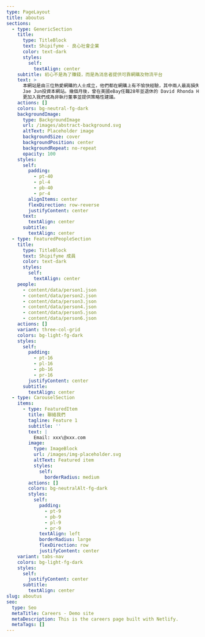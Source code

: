 ```yaml
---
type: PageLayout
title: aboutus
sections:
  - type: GenericSection
    title:
      type: TitleBlock
      text: Shipifyme - 良心社會企業
      color: text-dark
      styles:
        self:
          textAlign: center
    subtitle: 初心不是為了賺錢，而是為消息者提供可靠網購及物流平台
    text: >
      本網站是由三位熱愛網購的人士成立，他們都在網購上有不愉快經驗，其中兩人最高損失有6位數字。在一次閒談中，三人一拍即合並一起建立一個網上平台協助網友海外購物。之後在天使基金引荐下得到韓國樂天集團前電子商貿總經理Kim
      Jae Jun投資本網站。幾個月後，曾在美國eBay任職28年並退休的 David Rhonda Hunter
      更加入我們成為非執行董事並提供策略性建議。
    actions: []
    colors: bg-neutral-fg-dark
    backgroundImage:
      type: BackgroundImage
      url: /images/abstract-background.svg
      altText: Placeholder image
      backgroundSize: cover
      backgroundPosition: center
      backgroundRepeat: no-repeat
      opacity: 100
    styles:
      self:
        padding:
          - pt-40
          - pl-4
          - pb-40
          - pr-4
        alignItems: center
        flexDirection: row-reverse
        justifyContent: center
      text:
        textAlign: center
      subtitle:
        textAlign: center
  - type: FeaturedPeopleSection
    title:
      type: TitleBlock
      text: Shipifyme 成員
      color: text-dark
      styles:
        self:
          textAlign: center
    people:
      - content/data/person1.json
      - content/data/person2.json
      - content/data/person3.json
      - content/data/person4.json
      - content/data/person5.json
      - content/data/person6.json
    actions: []
    variant: three-col-grid
    colors: bg-light-fg-dark
    styles:
      self:
        padding:
          - pt-16
          - pl-16
          - pb-16
          - pr-16
        justifyContent: center
      subtitle:
        textAlign: center
  - type: CarouselSection
    items:
      - type: FeaturedItem
        title: 聯絡我們
        tagline: Feature 1
        subtitle: ''
        text: |
          Email: xxx\@xxx.com
        image:
          type: ImageBlock
          url: /images/img-placeholder.svg
          altText: Featured item
          styles:
            self:
              borderRadius: medium
        actions: []
        colors: bg-neutralAlt-fg-dark
        styles:
          self:
            padding:
              - pt-9
              - pb-9
              - pl-9
              - pr-9
            textAlign: left
            borderRadius: large
            flexDirection: row
            justifyContent: center
    variant: tabs-nav
    colors: bg-light-fg-dark
    styles:
      self:
        justifyContent: center
      subtitle:
        textAlign: center
slug: aboutus
seo:
  type: Seo
  metaTitle: Careers - Demo site
  metaDescription: This is the careers page built with Netlify.
  metaTags: []
---
```

